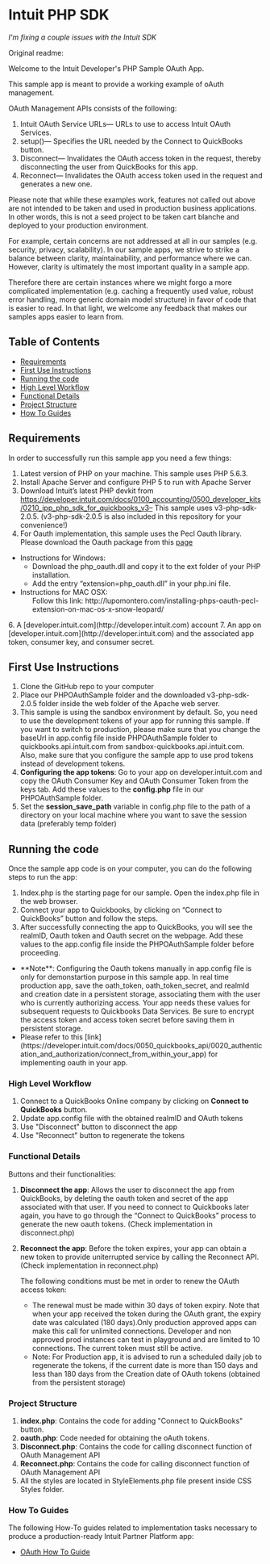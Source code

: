 # Intuit PHP SDK

*I'm fixing a couple issues with the Intuit SDK*

Original readme:

Welcome to the Intuit Developer's PHP Sample OAuth App.

This sample app is meant to provide a working example of oAuth management. 

OAuth Management APIs consists of the following:

1.	Intuit OAuth Service URLs— URLs to use to access Intuit OAuth Services.
2.	setup()— Specifies the URL needed by the Connect to QuickBooks button.
3.	Disconnect— Invalidates the OAuth access token in the request, thereby disconnecting the user from QuickBooks for this app.
4.	Reconnect— Invalidates the OAuth access token used in the request and generates a new one.

Please note that while these examples work, features not called out above are not intended to be taken and used in production business applications. In other words, this is not a seed project to be taken cart blanche and deployed to your production environment.  

For example, certain concerns are not addressed at all in our samples (e.g. security, privacy, scalability). In our sample apps, we strive to strike a balance between clarity, maintainability, and performance where we can. However, clarity is ultimately the most important quality in a sample app.

Therefore there are certain instances where we might forgo a more complicated implementation (e.g. caching a frequently used value, robust error handling, more generic domain model structure) in favor of code that is easier to read. In that light, we welcome any feedback that makes our samples apps easier to learn from.

## Table of Contents

* [Requirements](#requirements)
* [First Use Instructions](#first-use-instructions)
* [Running the code](#running-the-code)
* [High Level Workflow](#high-level-workflow)
* [Functional Details](#functional-details)
* [Project Structure](#project-structure)
* [How To Guides](#how-to-guides)


## Requirements

In order to successfully run this sample app you need a few things:

1. Latest version of PHP on your machine. This sample uses PHP 5.6.3.
2. Install Apache Server and configure PHP 5 to run with Apache Server
3. Download Intuit’s latest PHP devkit from https://developer.intuit.com/docs/0100_accounting/0500_developer_kits/0210_ipp_php_sdk_for_quickbooks_v3– This sample uses v3-php-sdk-2.0.5. (v3-php-sdk-2.0.5 is also included in this repository for your convenience!) 
5. For Oauth implementation, this sample uses the Pecl Oauth library. Please download the Oauth 
package from this [page](http://pecl.php.net/package/oauth)
<ul>
  <li>Instructions for Windows:
      <ul>
      <li>
      Download the php_oauth.dll and copy it to the ext folder of your PHP installation.
      </li>
      <li>
      Add the entry “extension=php_oauth.dll” in your php.ini file.
      </li>
      </ul>
  </li>
  <li>Instructions for MAC OSX:
      <ul>
      Follow this link: http://lupomontero.com/installing-phps-oauth-pecl-extension-on-mac-os-x-snow-leopard/
      </ul>
  </li>
</ul>
6. A [developer.intuit.com](http://developer.intuit.com) account
7. An app on [developer.intuit.com](http://developer.intuit.com) and the associated app token, consumer key, and consumer secret.

## First Use Instructions

1. Clone the GitHub repo to your computer
2. Place our PHPOAuthSample folder and the downloaded v3-php-sdk-2.0.5 folder inside the web folder of the Apache web server.
3. This sample is using the sandbox environment by default. So, you need to use the development tokens of your app for running this sample. If you want to switch to production, please make sure that you change the baseUrl in app.config file inside PHPOAuthSample folder to quickbooks.api.intuit.com from sandbox-quickbooks.api.intuit.com. Also, make sure that you configure the sample app to use prod tokens instead of development tokens.
4. **Configuring the app tokens**: Go to your app on developer.intuit.com and copy the OAuth Consumer Key and OAuth Consumer Token from the keys tab. Add these values to the **config.php** file in our PHPOAuthSample folder.
5. Set the **session_save_path** variable in config.php file to the path of a directory on your local machine where you want to save the session data (preferably temp folder)

## Running the code

Once the sample app code is on your computer, you can do the following steps to run the app:

1. Index.php is the starting page for our sample. Open the index.php file in the web browser.
2. Connect your app to Quickbooks, by clicking on “Connect to QuickBooks” button and follow the steps.
3. After successfully connecting the app to QuickBooks, you will see the realmID, Oauth token and Oauth secret on the webpage. Add these values to the app.config file inside the PHPOAuthSample folder before proceeding.
<ul>
<li>
**Note**: Configuring the Oauth tokens manually in app.config file is only for demonstartion purpose in this sample app. In real time production app, save the oath_token, oath_token_secret, and realmId and creation date in a persistent storage, associating them with the user who is currently authorizing access. Your app needs these values for subsequent requests to Quickbooks Data Services. Be sure to encrypt the access token and access token secret before saving them in persistent storage.
</li>
<li>
Please refer to this [link](https://developer.intuit.com/docs/0050_quickbooks_api/0020_authentication_and_authorization/connect_from_within_your_app) for implementing oauth in your app.
</li>
</ul>

### High Level Workflow

1. Connect to a QuickBooks Online company by clicking on **Connect to QuickBooks** button.
2. Update app.config file with the obtained realmID and OAuth tokens
3. Use "Disconnect" button to disconnect the app
4. Use "Reconnect" button to regenerate the tokens


### Functional Details
Buttons and their functionalities:

1. **Disconnect the app**: Allows the user to disconnect the app from QuickBooks, by deleting the oauth token and secret of the app associated with that user.  If you need to connect to Quickbooks later again, you have to go through the “Connect to QuickBooks” process to generate the new oauth tokens. (Check implementation in disconnect.php) 
2. **Reconnect the app**: Before the token expires, your app can obtain a new token to provide uniterrupted service by calling the Reconnect API. (Check implementation in reconnect.php)
   
    The following conditions must be met in order to renew the OAuth access token:
    <ul>
        <li>The renewal must be made within 30 days of token expiry. Note that when your app received the token during the OAuth grant, the expiry date was calculated (180 days).Only production approved apps can make this call for unlimited connections. Developer and non approved prod instances can test in playground and are limited to 10 connections. The current token must still be active.</li>
        <li>Note: For Production app, it is advised to run a scheduled daily job to regenerate the tokens, if the current date is more than 150 days and less than 180 days from the Creation date of OAuth tokens (obtained from the persistent storage)</li>
    </ul>

### Project Structure
1.	**index.php**: Contains the code for adding "Connect to QuickBooks" button.
2.	**oauth.php**: Code needed for obtaining the oAuth tokens.
3.	**Disconnect.php**: Contains the code for calling disconnect function of OAuth Management API
4.	**Reconnect.php**: Contains the code for calling disconnect function of OAuth Management API
5. All the styles are located in StyleElements.php file present inside CSS Styles folder.

### How To Guides

The following How-To guides related to implementation tasks necessary to produce a production-ready Intuit Partner Platform app:
* <a href="https://developer.intuit.com/docs/0100_accounting/0060_authentication_and_authorization/connect_from_within_your_app" target="_blank">OAuth How To Guide </a>



